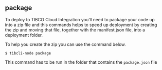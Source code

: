 ## package
To deploy to TIBCO Cloud Integration you'll need to package your code up into a zip file and this commands helps to speed up deployment by creating the zip and moving that file, together with the manifest.json file, into a deployment folder.

To help you create the zip you can use the command below.
```
$ tibcli-node package
```

This command has to be run in the folder that contains the `package.json` file